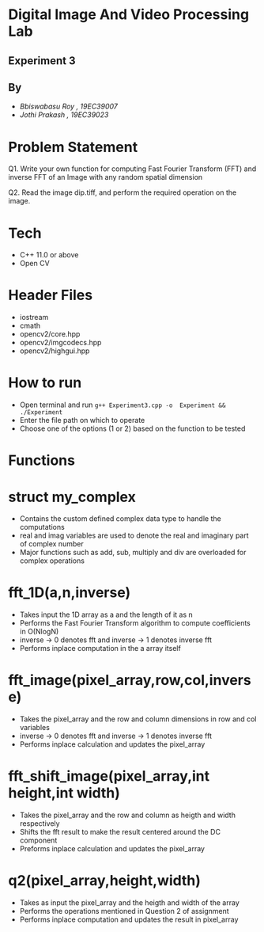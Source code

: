 
# Digital Image And Video Processing Lab
## Experiment 3

## By
- _Bbiswabasu Roy , 19EC39007_
- _Jothi Prakash , 19EC39023_

# Problem Statement 

Q1. Write your own function for computing Fast Fourier Transform (FFT) and inverse FFT of an Image with any random spatial dimension

Q2. Read the image dip.tiff, and perform the required operation on the image.

# Tech

- C++ 11.0 or above
- Open CV 

# Header Files
- iostream
- cmath
- opencv2/core.hpp
- opencv2/imgcodecs.hpp
- opencv2/highgui.hpp

# How to run

- Open terminal and run `g++ Experiment3.cpp -o  Experiment && ./Experiment`
- Enter the file path on which to operate
- Choose one of the options (1 or 2) based on the function to be tested

# Functions

# struct my_complex
- Contains the custom defined complex data type to handle the computations
- real and imag variables are used to denote the real and imaginary part of complex number
- Major functions such as add, sub, multiply and div are overloaded for complex operations

# fft_1D(a,n,inverse)
- Takes input the 1D array as a and the length of it as n
- Performs the Fast Fourier Transform algorithm to compute coefficients in O(NlogN)
- inverse -> 0 denotes fft and inverse -> 1 denotes inverse fft
- Performs inplace computation in the a array itself

# fft_image(pixel_array,row,col,inverse)
- Takes the pixel_array and the row and column dimensions in row and col variables
- inverse -> 0 denotes fft and inverse -> 1 denotes inverse fft
- Performs inplace calculation and updates the pixel_array

# fft_shift_image(pixel_array,int height,int width)
- Takes the pixel_array and the row and column as heigth and width respectively
- Shifts the fft result to make the result centered around the DC component
- Preforms inplace calculation and updates the pixel_array

# q2(pixel_array,height,width)
- Takes as input the pixel_array and the heigth and width of the array
- Performs the operations mentioned in Question 2 of assignment
- Performs inplace computation and updates the result in pixel_array





